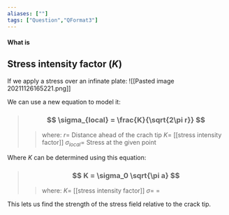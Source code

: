 ```yaml
---
aliases: [""]
tags: ["Question","QFormat3"]
---
```


#### What is
## Stress intensity factor ($K$)

If we apply a stress over an infinate plate:
![[Pasted image 20211126165221.png]]

We can use a new equation to model it:

> ### $$ \sigma_{local} = \frac{K}{\sqrt{2\pi r}} $$ 
>> where:
>> $r=$ Distance ahead of the crach tip
>> $K=$ [[stress intensity factor]]
>> $\sigma_{local}=$ Stress at the given point

Where $K$ can be determined using this equation:

> ### $$ K = \sigma_0 \sqrt{\pi a} $$ 
>> where:
>> $K=$ [[stress intensity factor]] 
>> $\sigma=$
>> $=$

This lets us find the strength of the stress field relative to the crack tip.